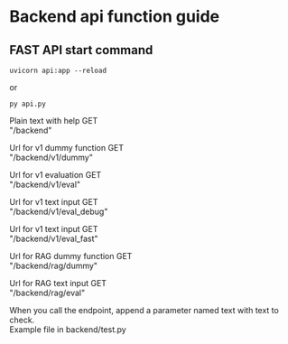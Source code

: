 # Backend api function guide

## FAST API start command
```
uvicorn api:app --reload
```
or
```
py api.py 
```

Plain text with help GET<br>
    "/backend"

Url for v1 dummy function GET<br>
    "/backend/v1/dummy"

Url for v1 evaluation GET<br>
    "/backend/v1/eval"

Url for v1 text input GET<br>
    "/backend/v1/eval_debug"

Url for v1 text input GET<br>
    "/backend/v1/eval_fast"

Url for RAG dummy function GET<br>
    "/backend/rag/dummy"

Url for RAG text input GET<br>
    "/backend/rag/eval"


When you call the endpoint, append a parameter named text with text to check. <br>
Example file in backend/test.py